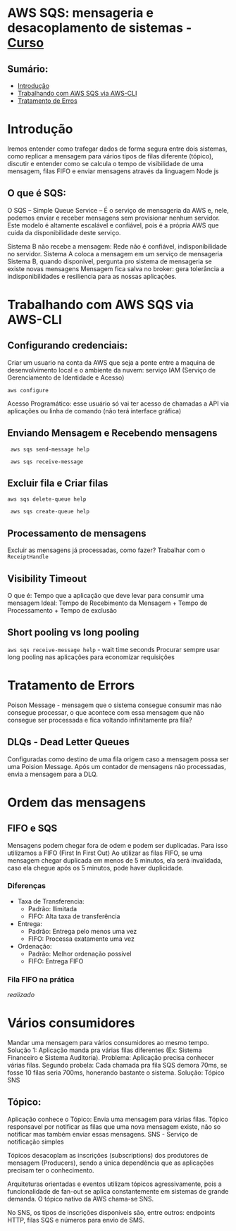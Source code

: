 # AWS SQS: mensageria e desacoplamento de sistemas - [Curso](https://cursos.alura.com.br/course/aws-sqs-mensageria-desacoplamento-sistemas)

## Sumário:

- [Introdução](#introdução)
- [Trabalhando com AWS SQS via AWS-CLI](#trabalhando-com-aws-sqs-via-aws-cli)
- [Tratamento de Erros](#tratamento-de-errors)

# Introdução

Iremos entender como trafegar dados de forma segura entre dois sistemas, como replicar a mensagem para vários tipos de filas diferente (tópico), discutir e entender como se calcula o tempo de visibilidade de uma mensagem, filas FIFO e enviar mensagens através da linguagem Node js

## O que é SQS:

O SQS – Simple Queue Service – É o serviço de mensageria da AWS e, nele, podemos enviar e receber mensagens sem provisionar nenhum servidor. Este modelo é altamente escalável e confiável, pois é a própria AWS que cuida da disponibilidade deste serviço.

Sistema B não recebe a mensagem: Rede não é confiável, indisponibilidade no servidor.
Sistema A coloca a mensagem em um serviço de mensageria
Sistema B, quando disponivel, pergunta pro sistema de mensageria se existe novas mensagens
Mensagem fica salva no broker: gera tolerância a indisponibilidades e resiliencia para as nossas aplicações.

# Trabalhando com AWS SQS via AWS-CLI

## Configurando credenciais:

Criar um usuario na conta da AWS que seja a ponte entre a maquina de desenvolvimento local e o ambiente da nuvem: serviço IAM (Serviço de Gerenciamento de Identidade e Acesso)

`aws configure`

Acesso Programático: esse usuário só vai ter acesso de chamadas a API via aplicações ou linha de comando (não terá interface gráfica)

## Enviando Mensagem e Recebendo mensagens

` aws sqs send-message help`

` aws sqs receive-message`

## Excluir fila e Criar filas

`aws sqs delete-queue help`

` aws sqs create-queue help`

## Processamento de mensagens

Excluir as mensagens já processadas, como fazer?
Trabalhar com o `ReceiptHandle`

## Visibility Timeout

O que é: Tempo que a aplicação que deve levar para consumir uma mensagem
Ideal: Tempo de Recebimento da Mensagem + Tempo de Processamento + Tempo de exclusão

## Short pooling vs long pooling

`aws sqs receive-message help` - wait time seconds
Procurar sempre usar long pooling nas aplicações para economizar requisições

# Tratamento de Errors

Poison Message - mensagem que o sistema consegue consumir mas não consegue processar, o que acontece com essa mensagem que não consegue ser processada e fica voltando infinitamente pra fila?

## DLQs - Dead Letter Queues

Configuradas como destino de uma fila origem caso a mensagem possa ser uma Poision Message. Após um contador de mensagens não processadas, envia a mensagem para a DLQ.

# Ordem das mensagens

## FIFO e SQS

Mensagens podem chegar fora de odem e podem ser duplicadas.
Para isso utilizamos a FIFO (First In First Out)
Ao utilizar as filas FIFO, se uma mensagem chegar duplicada em menos de 5 minutos, ela será invalidada, caso ela chegue após os 5 minutos, pode haver duplicidade.

### Diferenças

- Taxa de Transferencia:
  - Padrão: Ilimitada
  - FIFO: Alta taxa de transferência
- Entrega:
  - Padrão: Entrega pelo menos uma vez
  - FIFO: Processa exatamente uma vez
- Ordenação:
  - Padrão: Melhor ordenação possível
  - FIFO: Entrega FIFO

### Fila FIFO na prática

_realizado_

# Vários consumidores

Mandar uma mensagem para vários consumidores ao mesmo tempo.
Solução 1: Aplicação manda pra várias filas diferentes (Ex: Sistema Financeiro e Sistema Auditoria). Problema: Aplicação precisa conhecer várias filas. Segundo probela: Cada chamada pra fila SQS demora 70ms, se fosse 10 filas seria 700ms, honerando bastante o sistema.
Solução: Tópico SNS

## Tópico:

Aplicação conhece o Tópico: Envia uma mensagem para várias filas.
Tópico responsavel por notificar as filas que uma nova mensagem existe, não so notificar mas também enviar essas mensagens.
SNS - Serviço de notificação simples

Tópicos desacoplam as inscrições (subscriptions) dos produtores de mensagem (Producers), sendo a única dependência que as aplicações precisam ter o conhecimento.

Arquiteturas orientadas e eventos utilizam tópicos agressivamente, pois a funcionalidade de fan-out se aplica constantemente em sistemas de grande demanda.
O tópico nativo da AWS chama-se SNS.

No SNS, os tipos de inscrições disponíveis são, entre outros: endpoints HTTP, filas SQS e números para envio de SMS.
